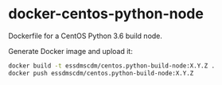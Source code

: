 # docker-centos-python-node

Dockerfile for a CentOS Python 3.6 build node.

Generate Docker image and upload it:

```bash
docker build -t essdmscdm/centos.python-build-node:X.Y.Z .
docker push essdmscdm/centos.python-build-node:X.Y.Z
```